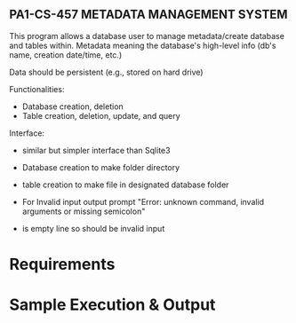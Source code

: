 ## PA1-CS-457 METADATA MANAGEMENT SYSTEM

This program allows a database user to manage metadata/create database and tables within.
Metadata meaning the database's high-level info (db's name, creation date/time, etc.)

Data should be persistent (e.g., stored on hard drive)

Functionalities:
- Database creation, deletion
- Table creation, deletion, update, and query

Interface:
- similar but simpler interface than Sqlite3

- Database creation to make folder directory
- table creation to make file in designated database folder

- For Invalid input output prompt "Error: unknown command, invalid arguments or missing semicolon"
- <enter> is empty line so should be invalid input

# Requirements



# Sample Execution & Output

